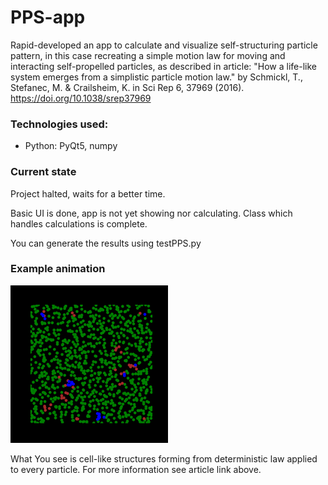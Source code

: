 # PPS-app
Rapid-developed an app to calculate and visualize self-structuring particle pattern, in this case recreating a simple motion law for moving and interacting self-propelled particles, as described in article: "How a life-like system emerges from a simplistic particle motion law." by Schmickl, T., Stefanec, M. &amp; Crailsheim, K. in Sci Rep 6, 37969 (2016). https://doi.org/10.1038/srep37969

### Technologies used:

- Python: PyQt5, numpy

### Current state
Project halted, waits for a better time.

Basic UI is done, app is not yet showing nor calculating. Class which handles calculations is complete.

You can generate the results using testPPS.py

### Example animation
<img src="Animations/anim_test.gif" alt="example.gif" width="50%"/>

What You see is cell-like structures forming from deterministic law applied to every particle. For more information see article link above.
